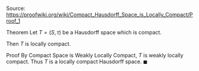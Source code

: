 # 

Source: https://proofwiki.org/wiki/Compact_Hausdorff_Space_is_Locally_Compact/Proof_1

Theorem
Let $T = \left({S, \tau}\right)$ be a Hausdorff space which is compact.

Then $T$ is locally compact.


Proof
By Compact Space is Weakly Locally Compact, $T$ is weakly locally compact.
Thus $T$ is a locally compact Hausdorff space.
$\blacksquare$





